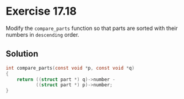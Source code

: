 # Exercise 17.18

Modify the `compare_parts` function so that parts are sorted with their numbers
in `descending` order.

## Solution

```c
int compare_parts(const void *p, const void *q)
{
    return ((struct part *) q)->number -
           ((struct part *) p)->number;
}
```

